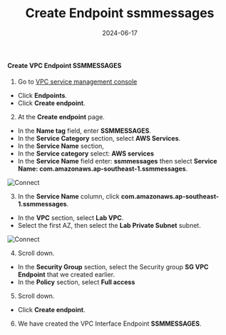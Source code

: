 ﻿---
title : "Create Endpoint ssmmessages"
date: 2024-06-17
weight : 2
chapter : false
pre : " <b> 3.2.2.2 </b> "
---


#### Create VPC Endpoint SSMMESSAGES

1. Go to [VPC service management console](https://console.aws.amazon.com/vpc/home)
  + Click **Endpoints**.
  + Click **Create endpoint**.
  
2. At the **Create endpoint** page.
  + In the **Name tag** field, enter **SSMMESSAGES**.
  + In the **Service Category** section, select **AWS Services**.
  + In the **Service Name** section,
  + In the **Service category** select: **AWS services**
  + In the **Service Name** field enter: **ssmmessages** then select **Service Name: com.amazonaws.ap-southeast-1.ssmmessages**.

![Connect](/images/3.connect/012-connect.png)

3. In the **Service Name** column, click **com.amazonaws.ap-southeast-1.ssmmessages**.
  + In the **VPC** section, select **Lab VPC**.
  + Select the first AZ, then select the **Lab Private Subnet** subnet.
  
![Connect](/images/3.connect/013-connect.png)

4. Scroll down.
  + In the **Security Group** section, select the Security group **SG VPC Endpoint** that we created earlier.
  + In the **Policy** section, select **Full access**

5. Scroll down.
  + Click **Create endpoint**.

6. We have created the VPC Interface Endpoint **SSMMESSAGES**.
